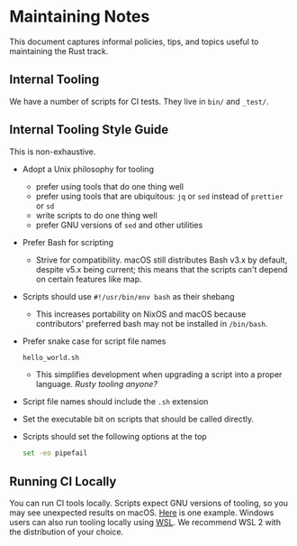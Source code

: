 # Maintaining Notes

This document captures informal policies, tips, and topics useful to maintaining the Rust track.

## Internal Tooling

We have a number of scripts for CI tests.
They live in `bin/` and `_test/`.

## Internal Tooling Style Guide

This is non-exhaustive.

- Adopt a Unix philosophy for tooling
  - prefer using tools that do one thing well
  - prefer using tools that are ubiquitous: `jq` or `sed` instead of `prettier` or `sd`
  - write scripts to do one thing well
  - prefer GNU versions of `sed` and other utilities
- Prefer Bash for scripting
  - Strive for compatibility. macOS still distributes Bash v3.x by default, despite v5.x being current; this means that the scripts can't depend on certain features like map.
- Scripts should use `#!/usr/bin/env bash` as their shebang
  - This increases portability on NixOS and macOS because contributors' preferred bash may not be installed in `/bin/bash`.
- Prefer snake case for script file names

    ```sh
    hello_world.sh
    ```

   - This simplifies development when upgrading a script into a proper language. *Rusty tooling anyone?*
- Script file names should include the `.sh` extension
- Set the executable bit on scripts that should be called directly.
- Scripts should set the following options at the top

    ```bash
    set -eo pipefail
    ```

## Running CI Locally

You can run CI tools locally.
Scripts expect GNU versions of tooling, so you may see unexpected results on macOS.
[Here](https://github.com/exercism/rust/issues/1138) is one example.
Windows users can also run tooling locally using [WSL](https://docs.microsoft.com/en-us/windows/wsl/).
We recommend WSL 2 with the distribution of your choice.
